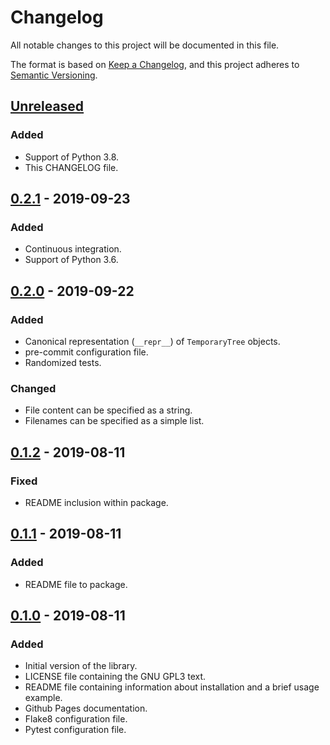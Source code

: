 # Changelog

All notable changes to this project will be documented in this file.

The format is based on [Keep a Changelog],
and this project adheres to [Semantic Versioning].

## [Unreleased]
### Added
 - Support of Python 3.8.
 - This CHANGELOG file.

## [0.2.1] - 2019-09-23
### Added
 - Continuous integration.
 - Support of Python 3.6.

## [0.2.0] - 2019-09-22
### Added
 - Canonical representation (`__repr__`) of `TemporaryTree` objects.
 - pre-commit configuration file.
 - Randomized tests.
### Changed
 - File content can be specified as a string.
 - Filenames can be specified as a simple list.

## [0.1.2] - 2019-08-11
### Fixed
 - README inclusion within package.

## [0.1.1] - 2019-08-11
### Added
 - README file to package.

## [0.1.0] - 2019-08-11
### Added
 - Initial version of the library.
 - LICENSE file containing the GNU GPL3 text.
 - README file containing information about installation and a brief usage
   example.
 - Github Pages documentation.
 - Flake8 configuration file.
 - Pytest configuration file.

[Unreleased]: https://github.com/neimad/temptree/compare/0.2.1...HEAD
[0.2.1]: https://github.com/neimad/temptree/compare/0.2.0...0.2.1
[0.2.0]: https://github.com/neimad/temptree/compare/0.1.2...0.2.0
[0.1.2]: https://github.com/neimad/temptree/compare/0.1.1...0.1.2
[0.1.1]: https://github.com/neimad/temptree/compare/0.1.0...0.1.1
[0.1.0]: https://github.com/neimad/temptree/releases/tag/0.1.0
[Keep a Changelog]: https://keepachangelog.com/en/1.0.0/
[Semantic Versioning]: https://semver.org/spec/v2.0.0.html
